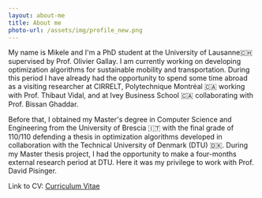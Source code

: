 ```yaml
---
layout: about-me
title: About me 
photo-url: /assets/img/profile_new.png
---
```



My name is Mikele and I'm a PhD student at the University of Lausanne🇨🇭supervised by Prof. Olivier Gallay. I am currently working on developing optimization algorithms for sustainable mobility and transportation. During this period I have already had the opportunity to spend some time abroad as a visiting researcher at CIRRELT, Polytechnique Montréal 🇨🇦 working with Prof. Thibaut Vidal, and at Ivey Business School 🇨🇦 collaborating with Prof. Bissan Ghaddar.

Before that, I obtained my Master's degree in Computer Science and Engineering from the University of Brescia 🇮🇹 with the final grade of 110/110 defending a thesis in optimization algorithms developed in collaboration with the Technical University of Denmark (DTU) 🇩🇰. During my Master thesis project, I had the opportunity to make a four-months external research period at DTU. Here it was my privilege to work with Prof. David Pisinger.

Link to CV: [Curriculum Vitae](/my_home/curriculum)
